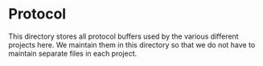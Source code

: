 # Protocol

This directory stores all protocol buffers used by the various different projects here. We maintain them in this
directory so that we do not have to maintain separate files in each project.